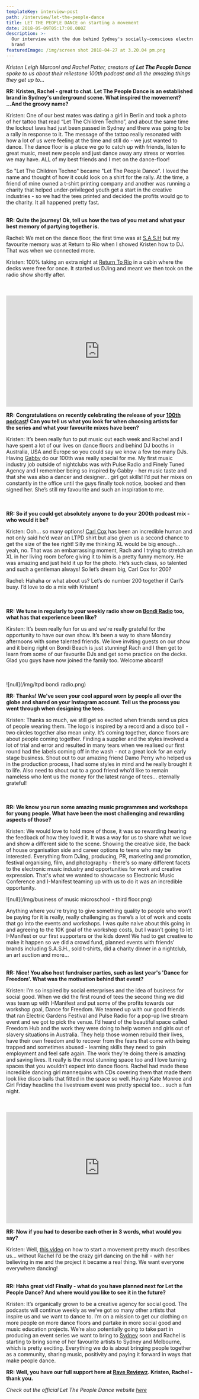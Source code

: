 ```yaml
---
templateKey: interview-post
path: /interview/let-the-people-dance
title: LET THE PEOPLE DANCE on starting a movement
date: 2018-05-09T05:17:00.000Z
description: >-
  Our interview with the duo behind Sydney's socially-conscious electronic music
  brand 
featuredImage: /img/screen shot 2018-04-27 at 3.20.04 pm.png
---
```

_Kristen Leigh Marconi and Rachel Potter, creators of **Let The People Dance** spoke to us about their milestone 100th podcast and all the amazing things they get up to..._

**RR: Kristen, Rachel - great to chat. Let The People Dance is an established brand in Sydney's underground scene. What inspired the movement? ...And the groovy name?**

Kristen: One of our best mates was dating a girl in Berlin and took a photo of her tattoo that read “Let The Children Techno”, and about the same time the lockout laws had just been passed in Sydney and there was going to be a rally in response to it. The message of the tattoo really resonated with how a lot of us were feeling at the time and still do - we just wanted to dance. The dance floor is a place we go to catch up with friends, listen to great music, meet new people and just dance away any stress or worries we may have. ALL of my best friends and I met on the dance-floor!

So "Let The Children Techno" became "Let The People Dance". I loved the name and thought of how it could look on a shirt for the rally. At the time, a friend of mine owned a t-shirt printing company and another was running a charity that helped under-privileged youth get a start in the creative industries - so we had the tees printed and decided the profits would go to the charity. It all happened pretty fast.
<br><br>

**RR: Quite the journey! Ok, tell us how the two of you met and what your best memory of partying together is.**

Rachel: We met on the dance floor, the first time was at [S.A.S.H](https://www.ravereviewz.net/Promoter/S-A-S-H/152) but my favourite memory was at Return to Rio when I showed Kristen how to DJ. That was when we connected more.

Kristen: 100% taking an extra night at [Return To Rio](https://www.ravereviewz.net/Promoter/Return-to-Rio/148) in a cabin where the decks were free for once. It started us DJing and meant we then took on the radio show shortly after.
<br><br> 

<iframe width="100%" height="300" scrolling="no" frameborder="no" allow="autoplay" src="https://w.soundcloud.com/player/?url=https%3A//api.soundcloud.com/tracks/427592025&color=%230a0a0a&auto_play=false&hide_related=false&show_comments=true&show_user=true&show_reposts=false&show_teaser=true&visual=true"></iframe>

**RR: Congratulations on recently celebrating the release of your [100th podcast](https://soundcloud.com/let-the-people-dance)! Can you tell us what you look for when choosing artists for the series and what your favourite mixes have been?**

Kristen: It’s been really fun to put music out each week and Rachel and I have spent a lot of our lives on dance floors and behind DJ booths in Australia, USA and Europe so you could say we know a few too many DJs. Having [Gabby](https://www.facebook.com/iamgabbymusic/) do our 100th was really special for me. My first music industry job outside of nightclubs was with Pulse Radio and Finely Tuned Agency and I remember being so inspired by Gabby - her music taste and that she was also a dancer and designer... girl got skills! I’d put her mixes on constantly in the office until the guys finally took notice, booked and then signed her. She’s still my favourite and such an inspiration to me.
<br><br> 

**RR: So if you could get absolutely anyone to do your 200th podcast mix - who would it be?**

Kristen: Ooh… so many options! [Carl Cox](https://magazine.ravereviewz.net/interview/carl-cox-pure) has been an incredible human and not only said he’d wear an LTPD shirt but also given us a second chance to get the size of the tee right! Silly me thinking XL would be big enough… yeah, no. That was an embarrassing moment, Rach and I trying to stretch an XL in her living room before giving it to him is a pretty funny memory. He was amazing and just held it up for the photo. He’s such class, so talented and such a gentleman always! So let’s dream big, Carl Cox for 200?

Rachel: Hahaha or what about us? Let’s do number 200 together if Carl’s busy. I’d love to do a mix with Kristen! 
<br><br> 

**RR: We tune in regularly to your weekly radio show on [Bondi Radio](https://www.facebook.com/BondiRadio/) too, what has that experience been like?**

Kirsten: It’s been really fun for us and we're really grateful for the opportunity to have our own show. It’s been a way to share Monday afternoons with some talented friends. We love inviting guests on our show and it being right on Bondi Beach is just stunning! Rach and I then get to learn from some of our favourite DJs and get some practice on the decks. Glad you guys have now joined the family too. Welcome aboard!
<br><br> 

!\[null](/img/ltpd bondi radio.png)
<br>

**RR: Thanks! We've seen your cool apparel worn by people all over the globe and shared on your Instagram account. Tell us the process you went through when designing the tees.**

Kristen: Thanks so much, we still get so excited when friends send us pics of people wearing them. The logo is inspired by a record and a disco ball - two circles together also mean unity. It’s coming together, dance floors are about people coming together. Finding a supplier and the styles involved a lot of trial and error and resulted in many tears when we realised our first round had the labels coming off in the wash - not a great look for an early stage business. Shout out to our amazing friend Damo Perry who helped us in the production process, I had some styles in mind and he really brought it to life. Also need to shout out to a good friend who’d like to remain nameless who lent us the money for the latest range of tees... eternally grateful!
<br><br> 

**RR: We know you run some amazing music programmes and workshops for young people. What have been the most challenging and rewarding aspects of those?**

Kristen: We would love to hold more of those, it was so rewarding hearing the feedback of how they loved it. It was a way for us to share what we love and show a different side to the scene. Showing the creative side, the back of house organisation side and career options to teens who may be interested. Everything from DJing, producing, PR, marketing and promotion, festival organising, film, and photography - there's so many different facets to the electronic music industry and opportunities for work and creative expression. That's what we wanted to showcase so Electronic Music Conference and I-Manifest teaming up with us to do it was an incredible opportunity.

![null](/img/business of music microschool - third floor.png)
<br>

Anything where you're trying to give something quality to people who won’t be paying for it is really, really challenging as there’s a lot of work and costs that go into the events and workshops. I was quite naive about this going in and agreeing to the 10K goal of the workshop costs, but I wasn’t going to let I-Manifest or our first supporters or the kids down! We had to get creative to make it happen so we did a crowd fund, planned events with friends' brands including S.A.S.H., sold t-shirts, did a charity dinner in a nightclub, an art auction and more…
<br><br>

**RR: Nice! You also host fundraiser parties, such as last year's 'Dance for Freedom'. What was the motivation behind that event?**

Kristen: I’m so inspired by social enterprises and the idea of business for social good. When we did the first round of tees the second thing we did was team up with I-Manifest and put some of the profits towards our workshop goal, Dance for Freedom. We teamed up with our good friends that ran Electric Gardens Festival and Pulse Radio for a pop-up live stream event and we got to pick the venue. I’d heard of the beautiful space called Freedom Hub and the work they were doing to help women and girls out of slavery situations in Australia. They help those women rebuild their lives, have their own freedom and to recover from the fears that come with being trapped and sometimes abused - learning skills they need to gain employment and feel safe again. The work they’re doing there is amazing and saving lives. It really is the most stunning space too and I love turning spaces that you wouldn’t expect into dance floors. Rachel had made these incredible dancing girl mannequins with CDs covering them that made them look like disco balls that fitted in the space so well. Having Kate Monroe and Girl Friday headline the livestream event was pretty special too... such a fun night.
<br><br> 

<iframe width="100%" height="300" scrolling="no" frameborder="no" allow="autoplay" src="https://w.soundcloud.com/player/?url=https%3A//api.soundcloud.com/tracks/309916234&color=%230a0a0a&auto_play=false&hide_related=false&show_comments=true&show_user=true&show_reposts=false&show_teaser=true&visual=true"></iframe>

**RR: Now if you had to describe each other in 3 words, what would you say?**

Kristen: Well, [this video](https://youtu.be/RXMnDG3QzxE) on how to start a movement pretty much describes us... without Rachel I’d be the crazy girl dancing on the hill - with her believing in me and the project it became a real thing. We want everyone everywhere dancing!
<br><br>

**RR: Haha great vid! Finally - what do you have planned next for Let the People Dance? And where would you like to see it in the future?**

Kristen: It’s organically grown to be a creative agency for social good. The podcasts will continue weekly as we’ve got so many other artists that inspire us and we want to dance to. I’m on a mission to get our clothing on more people on more dance floors and partake in more social good and music education projects. We’re also potentially going to take part in producing an event series we want to bring to [Sydney](https://www.ravereviewz.net/Events-Location/Sydney) soon and Rachel is starting to bring some of her favourite artists to Sydney and Melbourne, which is pretty exciting. Everything we do is about bringing people together as a community, sharing music, positivity and paying it forward in ways that make people dance.

**RR: Well, you have our full support here at [Rave Reviewz](https://magazine.ravereviewz.net/). Kristen, Rachel - thank you.**

_Check out the official Let The People Dance website [here](www.letthepeopledance.com)_
